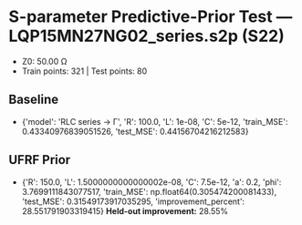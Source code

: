 # S-parameter Predictive-Prior Test — LQP15MN27NG02_series.s2p (S22)
- Z0: 50.00 Ω
- Train points: 321  |  Test points: 80

## Baseline
- {'model': 'RLC series -> Γ', 'R': 100.0, 'L': 1e-08, 'C': 5e-12, 'train_MSE': 0.43340976839051526, 'test_MSE': 0.44156704216212583}

## UFRF Prior
- {'R': 150.0, 'L': 1.5000000000000002e-08, 'C': 7.5e-12, 'a': 0.2, 'phi': 3.7699111843077517, 'train_MSE': np.float64(0.305474200081433), 'test_MSE': 0.31549173917035295, 'improvement_percent': 28.551791903319415}
**Held-out improvement:** 28.55%